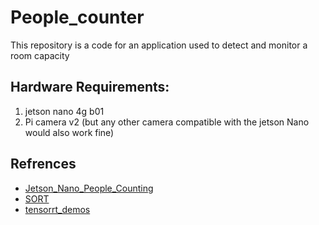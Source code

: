 # People_counter
This repository is a code for an application used to detect and monitor a room capacity

## Hardware Requirements:
1. jetson nano 4g b01
2. Pi camera v2 (but any other camera compatible with the jetson Nano would also work fine)

## Refrences 
- [Jetson_Nano_People_Counting](https://github.com/JardinRyu/Jetson_Nano_People_Counting)
- [SORT](https://github.com/abewley/sort)
- [tensorrt_demos](https://github.com/jkjung-avt/tensorrt_demos)
